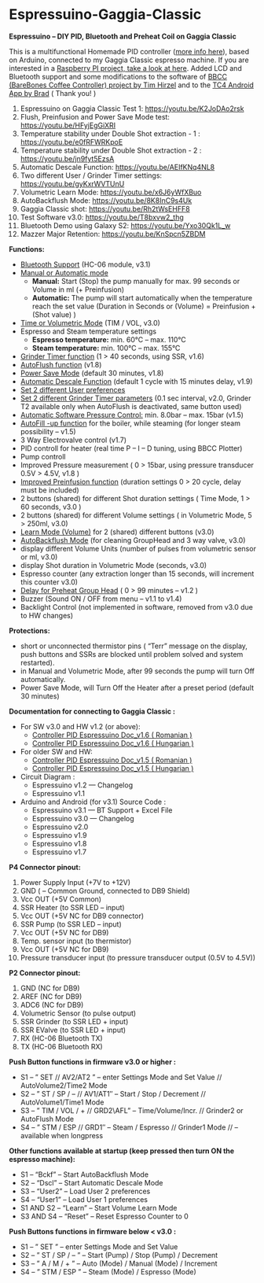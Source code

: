 # Espressuino-Gaggia-Classic
**Espressuino – DIY PID, Bluetooth and Preheat Coil on Gaggia Classic**

This is a multifunctional Homemade PID controller ([more info here](http://www.cyberelectronics.org/?p=315)), based on Arduino, connected to my Gaggia Classic espresso machine. If you are interested in a [Raspberry PI project, take a look at here](http://int03.co.uk/blog/project-coffee-espiresso-machine/).
Added LCD and Bluetooth support and some modifications to the software of [BBCC (BareBones Coffee Controller) project by Tim Hirzel](http://playground.arduino.cc/Main/BarebonesPIDForEspresso) and to the [TC4 Android App by Brad](http://code.google.com/p/tc4-shield/downloads/detail?name=TC4%20Android%20App_2_1.zip&can=2&q=) ( Thank you! )

1) Espressuino on Gaggia Classic Test 1: https://youtu.be/K2JoDAo2rsk
2) Flush, Preinfusion and Power Save Mode test: https://youtu.be/HFyjEgGiXRI
3) Temperature stability under Double Shot extraction - 1 : https://youtu.be/e0fRFWRKpoE
4) Temperature stability under Double Shot extraction - 2 : https://youtu.be/jn9fyt5EzsA
5) Automatic Descale Function: https://youtu.be/AEIfKNq4NL8
6) Two different User / Grinder Timer settings: https://youtu.be/gyKxrWVTUnU
7) Volumetric Learn Mode: https://youtu.be/x6J6yWfXBuo
8) AutoBackflush Mode: https://youtu.be/8K8InC9s4Uk
9) Gaggia Classic shot: https://youtu.be/Rh2tWsEHFF8
10) Test Software v3.0: https://youtu.be/T8bxvw2_thg
11) Bluetooth Demo using Galaxy S2: https://youtu.be/Yxo30Qk1L_w
12) Mazzer Major Retention: https://youtu.be/KnSpcn5ZBDM

**Functions:**

- [Bluetooth Support](http://youtu.be/Yxo30Qk1L_w) (HC-06 module, v3.1)
- [Manual or Automatic mode](http://youtu.be/DuDwQY8FdDg)
   * **Manual:**  Start (Stop) the pump manually for max. 99 seconds or Volume in ml (+ Preinfusion)
   * **Automatic:** The pump will start automatically when the temperature reach the set value (Duration in Seconds or (Volume) = Preinfusion + (Shot value) )
- [Time or Volumetric Mode](http://youtu.be/Kw45bSvZ_xM) (TIM / VOL, v3.0)
- Espresso and Steam temperature settings
    * **Espresso temperature:**  min. 60°C  –  max. 110°C
    * **Steam temperature:**      min. 100°C  –  max. 155°C
- [Grinder Timer function](http://youtu.be/_HfGKKBOd9I) (1 > 40 seconds, using SSR,  v1.6)
- [AutoFlush function](http://youtu.be/HFyjEgGiXRI) (v1.8)
- [Power Save Mode](http://youtu.be/HFyjEgGiXRI) (default 30 minutes, v1.8)
- [Automatic Descale Function](http://youtu.be/AEIfKNq4NL8) (default 1 cycle with 15 minutes delay, v1.9)
- [Set 2 different User preferences](http://youtu.be/gyKxrWVTUnU)
- [Set 2 different Grinder Timer parameters](http://youtu.be/gyKxrWVTUnU) (0.1 sec interval, v2.0, Grinder T2 available only when AutoFlush is deactivated, same button used)
- [Automatic Software Pressure Control:](http://youtu.be/ySqIIzoYjFY)    min. 8.0bar – max. 15bar (v1.5)
- [AutoFill -up function](http://youtu.be/-6zXfB7G6B4) for the boiler, while steaming (for longer steam possibility – v1.5)
- 3 Way Electrovalve control (v1.7)
- PID controll for heater (real time P – I – D tuning, using BBCC Plotter)
- Pump controll
- Improved Pressure measurement ( 0 > 15bar, using pressure transducer 0.5V > 4.5V, v1.8 )
- [Improved Preinfusion function](http://youtu.be/HFyjEgGiXRI) (duration settings  0 > 20 cycle, delay must be included)
- 2 buttons (shared) for different Shot duration settings ( Time Mode, 1 > 60 seconds, v3.0 )
- 2 buttons (shared) for different Volume settings ( in Volumetric Mode, 5 > 250ml, v3.0)
- [Learn Mode (Volume)](http://youtu.be/x6J6yWfXBuo) for 2 (shared) different buttons (v3.0)
- [AutoBackflush Mode](http://youtu.be/8K8InC9s4Uk) (for cleaning GroupHead and 3 way valve, v3.0)
- display different Volume Units (number of pulses from volumetric sensor or ml, v3.0)
- display Shot duration in Volumetric Mode (seconds, v3.0)
- Espresso counter (any extraction longer than 15 seconds, will increment this counter v3.0)
- [Delay for Preheat Group Head](http://www.youtube.com/watch?v=DrznD0hoHtQ) ( 0 > 99 minutes – v1.2 )
- Buzzer (Sound ON / OFF from menu – v1.1 to v1.4)
- Backlight Control (not implemented in software, removed from v3.0 due to HW changes)

**Protections:**   

- short or unconnected thermistor pins ( “Terr” message on the display, push buttons and SSRs  are blocked until problem solved and system restarted).
- in Manual and Volumetric Mode, after 99 seconds the pump will turn Off automatically.
- Power Save Mode, will Turn Off the Heater after a preset period (default 30 minutes)

**Documentation for connecting to Gaggia Classic :**
- For SW v3.0 and HW v1.2 (or above):
   - [Controller PID Espressuino Doc_v1.6 ( Romanian )]()
   - [Controller PID Espressuino Doc_v1.6 ( Hungarian )]()
- For older SW and HW:
   - [Controller PID Espressuino Doc_v1.5 ( Romanian )]()
   - [Controller PID Espressuino Doc_v1.5 ( Hungarian )]()
- Circuit Diagram :
  - Espressuino v1.2  —  Changelog
  - Espressuino v1.1  
- Arduino and Android (for v3.1) Source Code :
  - Espressuino v3.1  — BT Support + Excel File
  - Espressuino v3.0  — Changelog
  - Espressuino v2.0
  - Espressuino v1.9
  - Espressuino v1.8
  - Espressuino v1.7   

**P4 Connector pinout:**

1. Power Supply Input  (+7V to +12V)
2. GND ( – Common Ground, connected to DB9 Shield)
3. Vcc OUT (+5V Common)
4. SSR Heater (to SSR LED – input)
5. Vcc OUT (+5V NC for DB9 connector)
6. SSR Pump (to SSR LED – input)
7. Vcc OUT (+5V NC for DB9)
8. Temp. sensor input (to thermistor)
9. Vcc OUT (+5V NC for DB9)
10. Pressure transducer input (to pressure transducer output (0.5V to 4.5V))

**P2 Connector pinout:**

1. GND (NC for DB9)
2. AREF (NC for DB9)
3. ADC6 (NC for DB9)
4. Volumetric Sensor (to pulse output)
5. SSR Grinder (to SSR LED + input)
6. SSR EValve (to SSR LED + input)
7. RX (HC-06 Bluetooth TX)
8. TX (HC-06 Bluetooth RX)

**Push Button functions in firmware v3.0 or higher :**

- S1 – ” SET // AV2/AT2 ” – enter Settings Mode and Set Value // AutoVolume2/Time2 Mode
- S2 – ” ST / SP / – // AV1/AT1″ – Start / Stop / Decrement // AutoVolume1/Time1 Mode
- S3 – ” TIM / VOL / + // GRD2\AFL” – Time/Volume/Incr. // Grinder2 or AutoFlush Mode
- S4 – ” STM / ESP // GRD1″ – Steam / Espresso // Grinder1 Mode
// – available when longpress

**Other functions available at startup (keep pressed then turn ON the espresso machine):**

- S1 – “Bckf” – Start AutoBackflush Mode
- S2 – “Dscl” – Start Automatic Descale Mode
- S3 – “User2” – Load User 2 preferences
- S4 – “User1” – Load User 1 preferences
- S1 AND S2 – “Learn” – Start Volume Learn Mode
- S3 AND S4 – “Reset” – Reset Espresso Counter to 0

**Push Buttons functions in firmware below < v3.0 :**

- S1 – ” SET ” – enter Settings Mode and Set Value
- S2 – ” ST / SP / – ” – Start (Pump) / Stop (Pump) / Decrement
- S3 – ” A / M / + ” – Auto (Mode) / Manual (Mode) / Increment
- S4 – ” STM / ESP ” – Steam (Mode) / Espresso (Mode)

  
